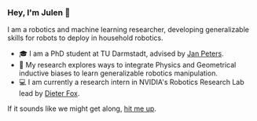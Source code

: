 ### Hey, I'm Julen 👋

I am a robotics and machine learning researcher, developing generalizable skills for robots to deploy in household robotics. 

- 🎓 I am a PhD student at TU Darmstadt, advised by [Jan Peters](https://www.ias.informatik.tu-darmstadt.de/Member/JanPeters).
- 🤖 My research explores ways to integrate Physics and Geometrical inductive biases to learn generalizable robotics manipulation.
- 💻 I am currently a research intern in NVIDIA's Robotics Research Lab lead by [Dieter Fox](https://homes.cs.washington.edu/~fox/).

If it sounds like we might get along, [hit me up](mailto:julen@robot-learning.de).
